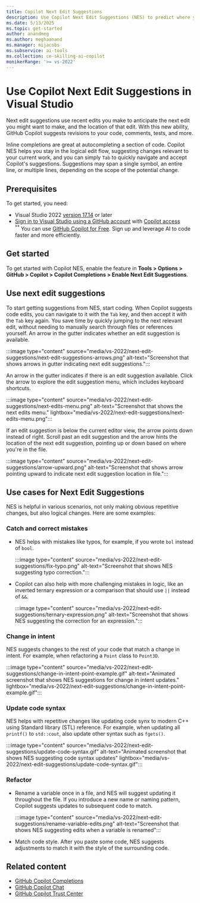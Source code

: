 ```yaml
---
title: Copilot Next Edit Suggestions
description: Use Copilot Next Edit Suggestions (NES) to predict where you'll want to make your next edit and what that edit should be, based on your recent code edits.
ms.date: 5/13/2025
ms.topic: get-started
author: anandmeg
ms.author: meghaanand
ms.manager: mijacobs
ms.subservice: ai-tools
ms.collection: ce-skilling-ai-copilot
monikerRange: '>= vs-2022'
---
```

# Use Copilot Next Edit Suggestions in Visual Studio

Next edit suggestions use recent edits you make to anticipate the next edit you might want to make, and the location of that edit. With this new ability, GitHub Copilot suggests revisions to your code, comments, tests, and more.

Inline completions are great at autocompleting a section of code. Copilot NES helps you stay in the logical edit flow, suggesting changes relevant to your current work, and you can simply `Tab` to quickly navigate and accept Copilot's suggestions. Suggestions may span a single symbol, an entire line, or multiple lines, depending on the scope of the potential change.

## Prerequisites

To get started, you need:
+ Visual Studio 2022 [version 17.14](/visualstudio/releases/2022/release-history) or later
+ [Sign in to Visual Studio using a GitHub account](work-with-github-accounts.md) with [Copilot access](https://docs.github.com/en/copilot/about-github-copilot/what-is-github-copilot#getting-access-to-copilot) <br/>
  <sup>**</sup> You can use [GitHub Copilot for Free](copilot-free-plan.md). Sign up and leverage AI to code faster and more efficiently.

## Get started

To get started with Copilot NES, enable the feature in **Tools > Options > GitHub > Copilot > Copilot Completions > Enable Next Edit Suggestions**.

## Use next edit suggestions

To start getting suggestions from NES, start coding. When Copilot suggests code edits, you can navigate to it with the `Tab` key, and then accept it with the `Tab` key again. You save time by quickly jumping to the next relevant edit, without needing to manually search through files or references yourself. An arrow in the gutter indicates whether an edit suggestion is available.

:::image type="content" source="media/vs-2022/next-edit-suggestions/next-edit-suggestions-arrows.png" alt-text="Screenshot that shows arrows in gutter indicating next edit suggestions.":::

An arrow in the gutter indicates if there is an edit suggestion available. Click the arrow to explore the edit suggestion menu, which includes keyboard shortcuts.

:::image type="content" source="media/vs-2022/next-edit-suggestions/next-edits-menu.png" alt-text="Screenshot that shows the next edits menu." lightbox="media/vs-2022/next-edit-suggestions/next-edits-menu.png":::

If an edit suggestion is below the current editor view, the arrow points down instead of right. Scroll past an edit suggestion and the arrow hints the location of the next edit suggestion, pointing up or down based on where you're in the file.

:::image type="content" source="media/vs-2022/next-edit-suggestions/arrow-upward.png" alt-text="Screenshot that shows arrow pointing upward to indicate next edit suggestion location in file.":::

## Use cases for Next Edit Suggestions

NES is helpful in various scenarios, not only making obvious repetitive changes, but also logical changes. Here are some examples: 

### Catch and correct mistakes

- NES helps with mistakes like typos, for example, if you wrote `bol` instead of `bool`.

  :::image type="content" source="media/vs-2022/next-edit-suggestions/fix-typo.png" alt-text="Screenshot that shows NES suggesting typo correction.":::

- Copilot can also help with more challenging mistakes in logic, like an inverted ternary expression or a comparison that should use `||` instead of `&&`.

  :::image type="content" source="media/vs-2022/next-edit-suggestions/ternary-expression.png" alt-text="Screenshot that shows NES suggesting the correction for an expression.":::

### Change in intent

NES suggests changes to the rest of your code that match a change in intent. For example, when refactoring a `Point` class to `Point3D`.

:::image type="content" source="media/vs-2022/next-edit-suggestions/change-in-intent-point-example.gif" alt-text="Animated screenshot that shows NES suggestions for change in intent updates." lightbox="media/vs-2022/next-edit-suggestions/change-in-intent-point-example.gif":::

### Update code syntax

NES helps with repetitive changes like updating code synx to modern C++ using Standard library (STL) reference. For example, when updating all `printf()` to `std::cout`, also update other syntax such as `fgets()`.

:::image type="content" source="media/vs-2022/next-edit-suggestions/update-code-syntax.gif" alt-text="Animated screenshot that shows NES suggesting code syntax updates" lightbox="media/vs-2022/next-edit-suggestions/update-code-syntax.gif":::

### Refactor

- Rename a variable once in a file, and NES will suggest updating it throughout the file. If you introduce a new name or naming pattern, Copilot suggests updates to subsequent code to match.

  :::image type="content" source="media/vs-2022/next-edit-suggestions/rename-variable-edits.png" alt-text="Screenshot that shows NES suggesting edits when a variable is renamed":::
  
-  Match code style. After you paste some code, NES suggests adjustments to match it with the style of the surrounding code.

## Related content

- [GitHub Copilot Completions](visual-studio-github-copilot-extension.md)
- [GitHub Copilot Chat](visual-studio-github-copilot-chat.md)
- [GitHub Copilot Trust Center](https://resources.github.com/copilot-trust-center/)
